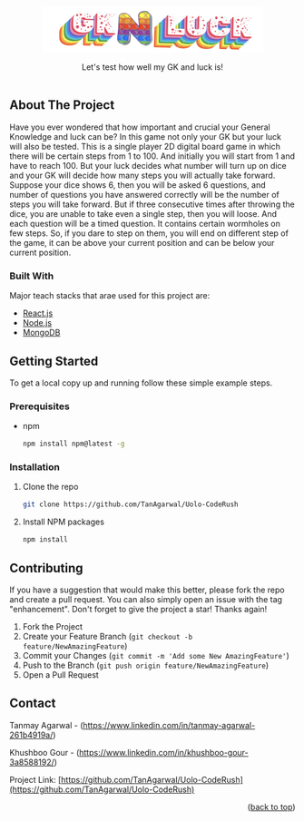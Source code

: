 <div id="top"></div>

<br />
<div align="center">
  <a href="https://github.com/TanAgarwal/Uolo-CodeRush">
    <img src="./images/logo.png" alt="Logo" width="390" height="80">
  </a>

  <p align="center">
    Let's test how well my GK and luck is!
    <br />
    <br />
  </p>
</div>

## About The Project

Have you ever wondered that how important and crucial your General Knowledge and luck can be? In this game not only your GK but your luck will also be tested. This is a single player 2D digital board game in which there will be certain steps from 1 to 100. And initially you will start from 1 and have to reach 100. But your luck decides what number will turn up on dice and your GK will decide how many steps you will actually take forward. Suppose your dice shows 6, then you will be asked 6 questions, and number of questions you have answered correctly will be the number of steps you will take forward. But if three consecutive times after throwing the dice, you are unable to take even a single step, then you will loose. And each question will be a timed question. It contains certain wormholes on few steps. So, if you dare to step on them, you will end on different step of the game, it can be above your current position and can be below your current position.



### Built With

Major teach stacks that arae used for this project are:

* [React.js](https://reactjs.org/)
* [Node.js](https://nodejs.org/en/about/)
* [MongoDB](https://www.mongodb.com/docs/)

## Getting Started

To get a local copy up and running follow these simple example steps.

### Prerequisites

* npm
  ```sh
  npm install npm@latest -g
  ```

### Installation

1. Clone the repo
   ```sh
   git clone https://github.com/TanAgarwal/Uolo-CodeRush
   ```
2. Install NPM packages
   ```sh
   npm install
   ```
## Contributing
If you have a suggestion that would make this better, please fork the repo and create a pull request. You can also simply open an issue with the tag "enhancement".
Don't forget to give the project a star! Thanks again!

1. Fork the Project
2. Create your Feature Branch (`git checkout -b feature/NewAmazingFeature`)
3. Commit your Changes (`git commit -m 'Add some New AmazingFeature'`)
4. Push to the Branch (`git push origin feature/NewAmazingFeature`)
5. Open a Pull Request

## Contact

Tanmay Agarwal - (https://www.linkedin.com/in/tanmay-agarwal-261b4919a/)

Khushboo Gour - (https://www.linkedin.com/in/khushboo-gour-3a8588192/)

Project Link: [https://github.com/TanAgarwal/Uolo-CodeRush](https://github.com/TanAgarwal/Uolo-CodeRush)
<p align="right">(<a href="#top">back to top</a>)</p>